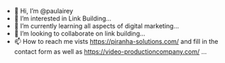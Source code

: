 - 👋 Hi, I’m @paulairey
- 👀 I’m interested in Link Building...
- 🌱 I’m currently learning all aspects of digital marketing...
- 💞️ I’m looking to collaborate on link building...
- 📫 How to reach me vists https://piranha-solutions.com/ and fill in the contact form as well as https://video-productioncompany.com/  ...

<!---
paulairey/paulairey is a ✨ special ✨ repository because its `README.md` (this file) appears on your GitHub profile.
You can click the Preview link to take a look at your changes.
--->
